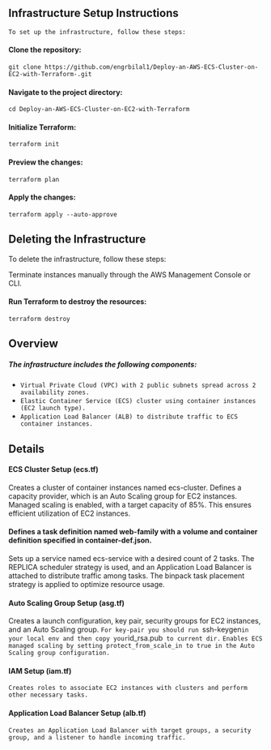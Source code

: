 ## Infrastructure Setup Instructions
`To set up the infrastructure, follow these steps:`

#### Clone the repository:
`git clone https://github.com/engrbilal1/Deploy-an-AWS-ECS-Cluster-on-EC2-with-Terraform-.git`
#### Navigate to the project directory:
`cd Deploy-an-AWS-ECS-Cluster-on-EC2-with-Terraform`
#### Initialize Terraform:
`terraform init`
#### Preview the changes:
`terraform plan`
#### Apply the changes:
`terraform apply --auto-approve`
## Deleting the Infrastructure
To delete the infrastructure, follow these steps:

Terminate instances manually through the AWS Management Console or CLI.

#### Run Terraform to destroy the resources:
`terraform destroy`

## Overview
##### The infrastructure includes the following components:

- `Virtual Private Cloud (VPC) with 2 public subnets spread across 2 availability zones.`
- `Elastic Container Service (ECS) cluster using container instances (EC2 launch type).`
- `Application Load Balancer (ALB) to distribute traffic to ECS container instances.`
## Details
#### ECS Cluster Setup (ecs.tf)
Creates a cluster of container instances named ecs-cluster.
Defines a capacity provider, which is an Auto Scaling group for EC2 instances. Managed scaling is enabled, with a target capacity of 85%. This ensures efficient utilization of EC2 instances.
#### Defines a task definition named web-family with a volume and container definition specified in container-def.json.
Sets up a service named ecs-service with a desired count of 2 tasks. The REPLICA scheduler strategy is used, and an Application Load Balancer is attached to distribute traffic among tasks. The binpack task placement strategy is applied to optimize resource usage.
#### Auto Scaling Group Setup (asg.tf)
Creates a launch configuration, key pair, security groups for EC2 instances, and an Auto Scaling group.
`For key-pair you should run `ssh-keygen` in your local env and then copy your `id_rsa.pub` to current dir.`
`Enables ECS managed scaling by setting protect_from_scale_in to true in the Auto Scaling group configuration.`
#### IAM Setup (iam.tf)
`Creates roles to associate EC2 instances with clusters and perform other necessary tasks.`
#### Application Load Balancer Setup (alb.tf)
`Creates an Application Load Balancer with target groups, a security group, and a listener to handle incoming traffic.`
